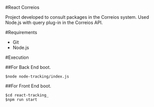 #React Correios

Project developed to consult packages in the Correios system.
Used Node.js with query plug-in in the Correios API.

#Requirements

- Git
- Node.js

#Execution

##For Back End boot.
```
$node node-tracking/index.js
```

##For Front End boot.
```
$cd react-tracking_
$npm run start
```